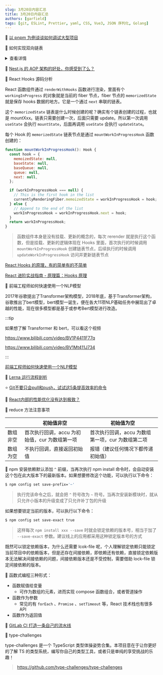 ```yaml
---
slug: 3月20日内容汇总
title: 3月20日内容汇总
authors: [garfield]
tags: [git, ESLint, Prettier, yaml, CSS, Vue3, JSON 序列化, Golang]
---
```


📒 [以 pnpm 为例谈谈如何调试大型项目](https://juejin.cn/post/7075584391522713613)

📒 如何实现双向链表

<details>
  <summary>查看详情</summary>

  在项目中遇到一个问题，源码中使用数组模拟队列，添加使用 `unshift`，移除使用 `pop`，导致添加元素的时间复杂度为 `O(n)`。这里使用双向链表模拟队列，两端均可添加、删除元素，且时间复杂度均为 `O(1)`：

  ```ts
  /**
   * 链表节点
   */
  class ListNode<T> {
    public next: ListNode<T> = null;
    public prev: ListNode<T> = null;
    public val: T = undefined;

    constructor(val: T) {
      this.val = val;
    }
  }

  /**
   * 实现双向链表
   */
  class LinkedList<T> {
    private head: ListNode<T> = null;
    private end: ListNode<T> = null;
    private _size: number = 0;

    /**
     * add() 相当于 addLast()
     * @param val 
     * @returns 
     */
    public add(val: T): boolean {
      const node = new ListNode<T>(val);
      if (this.head == null) {
        // 初始化 head 指针
        this.head = node;
      }
      if (this.end == null) {
        // 初始化 end 指针
        this.end = node;
      } else {
        // 把新节点挂到链表最后
        this.end.next = node;
        // 新节点 prev 指向前一节点
        node.prev = this.end;
        // end 指针后移一位
        this.end = node;
      }
      // 维护 size
      this._size++;
      return true;
    }

    /**
     * addFirst() 在链表头部添加
     * @param val 
     * @returns 
     */
    public addFirst(val: T): boolean {
      const node = new ListNode<T>(val);
      if (this.head == null) {
        // 初始化 head 指针
        this.head = node;
      } else {
        // 把新节点挂到链表头部
        this.head.prev = node;
        // 新节点 next 指向下一节点
        node.next = this.head;
        // head 指针前移一位
        this.head = node;
      }
      if (this.end == null) {
        // 初始化 end 指针
        this.end = node;
      }
      // 维护 size
      this._size++;
      return true;
    }

    /**
     * poll() 相当于 pollFirst()
     * @returns 
     */
    public poll(): T {
      // 缓存需要删除的节点
      const node = this.head;
      // head 指向下一节点
      this.head = this.head.next;
      // 切断与前一节点的联系
      this.head.prev = null;
      // 维护 size
      this._size--;
      return node.val;
    }

    /**
     * pollLast() 移除链表尾部元素
     * @returns 
     */
    public pollLast(): T {
      // 缓存需要删除的节点
      const node = this.end;
      // end 指向前一节点
      this.end = this.end.prev;
      // 切断与后一节点的联系
      this.end.next = null;
      // 维护 size
      this._size--;
      return node.val;
    }

    /**
     * 获取链表长度
     * @returns 
     */
    public size(): number {
      return this._size;
    }

    /**
     * 序列化为字符串
     * @returns 
     */
    public toString(): string {
      let res: T[] = [];
      let list = this.head;
      while (list != null) {
        res.push(list.val);
        list = list.next;
      }
      return `[ ${res.join(" ")} ]`;
    }
  }
  ```
</details>

📒 [Nest.js 的 AOP 架构的好处，你感受到了么？](https://juejin.cn/post/7076431946834214925)

📒 React Hooks 源码分析

React 函数组件通过 `renderWithHooks` 函数进行渲染，里面有个 `workingInProgress` 的对象就是当前的 fiber 节点，fiber 节点的 `memorizedState` 就是保存 hooks 数据的地方。它是一个通过 `next` 串联的链表。

这个 `memorizedState` 链表是什么时候创建的呢？确实有个链表创建的过程，也就是 mountXxx。链表只需要创建一次，后面只需要 update。所以第一次调用 `useState` 会执行 `mountState`，后面再调用 `useState` 会执行 `updateState`。

每个 Hook 的 `memorizedState` 链表节点是通过 `mountWorkInProgressHook` 函数创建的：

```js
function mountWorkInProgressHook(): Hook {
  const hook = {
    memoizedState: null,
    baseState: null,
    baseQueue: null,
    queue: null,
    next: null,
  };

  if (workInProgressHook === null) {
    // This is the first hook in the list
    currentlyRenderingFiber.memoizedState = workInProgressHook = hook;
  } else {
    // Append to the end of the list
    workInProgressHook = workInProgressHook.next = hook;
  }
  return workInProgressHook;
}
```

> 函数组件本身是没有挂载、更新的概念的，每次 rerender 就是执行这个函数，但是挂载、更新的逻辑体现在 Hooks 里面，首次执行的时候调用 `mountWorkInProgressHook` 创建链表节点，后续执行的时候调用 `updateWorkInProgressHook` 访问并更新链表节点

[React Hooks 的原理，有的简单有的不简单](https://juejin.cn/post/7075701341997236261)

[React 进阶实战指南 - 原理篇：Hooks 原理](https://juejin.cn/book/6945998773818490884/section/6959872072906440743)

📒 前端工程师如何快速使用一个NLP模型

2017年谷歌提出了Transformer架构模型，2018年底，基于Transformer架构，谷歌推出了bert模型，bert模型一诞生，便在各大11项NLP基础任务中展现出了卓越的性能，现在很多模型都是基于或参考Bert模型进行改造。

:::tip

如果想了解 Transformer 和 bert，可以看这个视频

https://www.bilibili.com/video/BV1P4411F77q

https://www.bilibili.com/video/BV1Mt411J734

:::

[前端工程师如何快速使用一个NLP模型](https://juejin.cn/post/7075518863814869005)

📒 [Lerna 运行流程剖析](https://juejin.cn/post/7075493514510860318)

⭐️ [Git不要只会pull和push，试试这5条提高效率的命令](https://juejin.cn/post/7071780876501123085)

📒 [React内部的性能优化没有达到极致？](https://juejin.cn/post/7073692220313829407)

📒 reduce 方法注意事项

|          | 初始值非空                                    | 初始值为空                                        |
| -------- | --------------------------------------------- | ------------------------------------------------- |
| 数组非空 | 首次执行回调，accu 为初始值，cur 为数组第一项 | 首次执行回调，accu 为数组第一项，cur 为数组第二项 |
| 数组为空 | 不执行回调，直接返回初始值                    | 报错（建议任何情况下都传递初始值）                |

📒 npm 安装依赖默认添加 `^` 前缀，当再次执行 npm install 命令时，会自动安装这个包在此大版本下的最新版本。如果想要修改这个功能，可以执行以下命令：

```bash
$ npm config set save-prefix='~'
```

> 执行完该命令之后，就会把 `^` 符号改为 `~` 符号。当再次安装新模块时，就从只允许小版本的升级变成了只允许补丁包的升级

如果想要锁定当前的版本，可以执行以下命令：

```bash
$ npm config set save-exact true
```

> 这样每次 `npm install xxx --save` 时就会锁定依赖的版本号，相当于加了 `--save-exact` 参数。建议线上的应用都采用这种锁定版本号的方式

既然可以锁定依赖版本，为什么还需要 lcok-file 呢，个人理解锁定依赖只能锁定当前项目中的依赖版本，但是还存在间接依赖，即依赖还有依赖，直接锁定依赖版本无法解决间接依赖的问题，间接依赖版本还是不受控制，需要借助 lock-file 锁定间接依赖的版本。

📒 函数式编程三种形式：

- 函数赋值给变量
  - 可作为数组的元素，进而实现 compose 函数组合，或者管道操作
- 函数作为参数
  - 常见的有 `forEach` 、`Promise` 、`setTimeout` 等，React 技术栈也有很多 API
- 函数作为返回值

📒 [GitLab CI 打造一条自己的流水线](https://juejin.cn/post/7074780794459258917)

📒 type-challenges

type-challenges 是一个 TypeScript 类型体操姿势合集。本项目意在于让你更好的了解 TS 的类型系统，编写你自己的类型工具，或者只是单纯的享受挑战的乐趣！

> https://github.com/type-challenges/type-challenges

